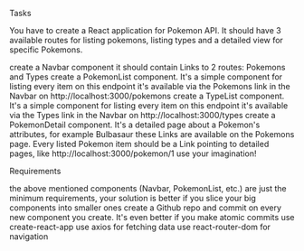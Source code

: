 Tasks

You have to create a React application for Pokemon API. It should have 3 available routes for listing pokemons, listing types and a detailed view for specific Pokemons.

create a Navbar component
it should contain Links to 2 routes: Pokemons and Types
create a PokemonList component. It's a simple component for listing every item on this endpoint
it's available via the Pokemons link in the Navbar on http://localhost:3000/pokemons
create a TypeList component. It's a simple component for listing every item on this endpoint
it's available via the Types link in the Navbar on http://localhost:3000/types
create a PokemonDetail component. It's a detailed page about a Pokemon's attributes, for example Bulbasaur
these Links are available on the Pokemons page. Every listed Pokemon item should be a Link pointing to detailed pages, like http://localhost:3000/pokemon/1
use your imagination!

Requirements

the above mentioned components (Navbar, PokemonList, etc.) are just the minimum requirements, your solution is better if you slice your big components into smaller ones
create a Github repo and commit on every new component you create. It's even better if you make atomic commits
use create-react-app
use axios for fetching data
use react-router-dom for navigation
